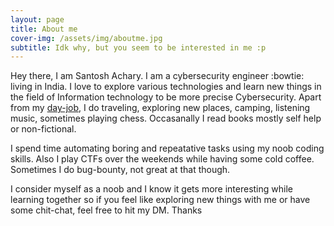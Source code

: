 ```yaml
---
layout: page
title: About me
cover-img: /assets/img/aboutme.jpg
subtitle: Idk why, but you seem to be interested in me :p
---
```


Hey there, I am Santosh Achary. I am a cybersecurity engineer :bowtie: living in India. I love to explore various technologies and learn new things in the field of Information technology to be more precise Cybersecurity. Apart from my [day-job](https://www.linkedin.com/in/asantoshka/), I do traveling, exploring new places, camping, listening music, sometimes playing chess. Occasanally I read books mostly self help or non-fictional. 

I spend time automating boring and repeatative tasks using my noob coding skills. Also I play CTFs over the weekends while having some cold coffee. Sometimes I do bug-bounty, not great at that though. 

I consider myself as a noob and I know it gets more interesting while learning together so if you feel like exploring new things with me or have some chit-chat, feel free to hit my DM. Thanks

<!-- ### My story

To be honest, I'm having some trouble remembering right now, so why don't you just watch [my movie](https://en.wikipedia.org/wiki/The_Princess_Bride_%28film%29) and it will answer **all** your questions. -->
